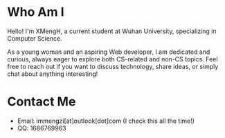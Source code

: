 # Who Am I

Hello! I'm XMengH, a current student at Wuhan University, specializing in Computer Science. 

As a young woman and an aspiring Web developer, I am dedicated and curious, always eager to explore both CS-related and non-CS topics. Feel free to reach out if you want to discuss technology, share ideas, or simply chat about anything interesting!

# Contact Me

- Email: immengzi[at]outlook[dot]com (I check this all the time!)
- QQ: 1686769963
